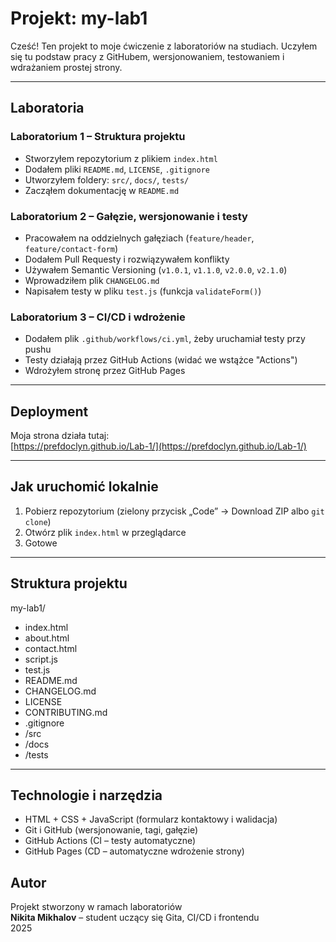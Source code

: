# Projekt: my-lab1

Cześć! Ten projekt to moje ćwiczenie z laboratoriów na studiach. Uczyłem się tu podstaw pracy z GitHubem, wersjonowaniem, testowaniem i wdrażaniem prostej strony.

---

## Laboratoria

### Laboratorium 1 – Struktura projektu
- Stworzyłem repozytorium z plikiem `index.html`
- Dodałem pliki `README.md`, `LICENSE`, `.gitignore`
- Utworzyłem foldery: `src/`, `docs/`, `tests/`
- Zacząłem dokumentację w `README.md`

### Laboratorium 2 – Gałęzie, wersjonowanie i testy
- Pracowałem na oddzielnych gałęziach (`feature/header`, `feature/contact-form`)
- Dodałem Pull Requesty i rozwiązywałem konflikty
- Używałem Semantic Versioning (`v1.0.1`, `v1.1.0`, `v2.0.0`, `v2.1.0`)
- Wprowadziłem plik `CHANGELOG.md`
- Napisałem testy w pliku `test.js` (funkcja `validateForm()`)

### Laboratorium 3 – CI/CD i wdrożenie
- Dodałem plik `.github/workflows/ci.yml`, żeby uruchamiał testy przy pushu
- Testy działają przez GitHub Actions (widać we wstążce "Actions")
- Wdrożyłem stronę przez GitHub Pages

---

## Deployment

Moja strona działa tutaj:  
[https://prefdoclyn.github.io/Lab-1/](https://prefdoclyn.github.io/Lab-1/)

---

## Jak uruchomić lokalnie

1. Pobierz repozytorium (zielony przycisk „Code” → Download ZIP albo `git clone`)
2. Otwórz plik `index.html` w przeglądarce
3. Gotowe 

---

## Struktura projektu
my-lab1/ 

- index.html 
- about.html
- contact.html 
- script.js 
- test.js 
- README.md 
- CHANGELOG.md 
- LICENSE 
- CONTRIBUTING.md 
- .gitignore 
- /src 
- /docs 
- /tests


---

## Technologie i narzędzia

- HTML + CSS + JavaScript (formularz kontaktowy i walidacja)
- Git i GitHub (wersjonowanie, tagi, gałęzie)
- GitHub Actions (CI – testy automatyczne)
- GitHub Pages (CD – automatyczne wdrożenie strony)

## Autor

Projekt stworzony w ramach laboratoriów  
**Nikita Mikhalov** – student uczący się Gita, CI/CD i frontendu  
2025
